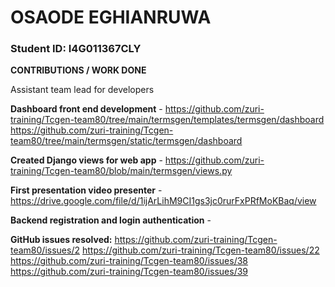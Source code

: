 # OSAODE EGHIANRUWA

### Student ID: I4G011367CLY

**CONTRIBUTIONS / WORK DONE**

Assistant team lead for developers

**Dashboard front end development** - 
https://github.com/zuri-training/Tcgen-team80/tree/main/termsgen/templates/termsgen/dashboard
https://github.com/zuri-training/Tcgen-team80/tree/main/termsgen/static/termsgen/dashboard

**Created Django views for web app** -
https://github.com/zuri-training/Tcgen-team80/blob/main/termsgen/views.py

**First presentation video presenter** - 
https://drive.google.com/file/d/1ijArLihM9CI1gs3jc0rurFxPRfMoKBaq/view

**Backend registration and login authentication** - 

**GitHub issues resolved:**
https://github.com/zuri-training/Tcgen-team80/issues/2
https://github.com/zuri-training/Tcgen-team80/issues/22
https://github.com/zuri-training/Tcgen-team80/issues/38
https://github.com/zuri-training/Tcgen-team80/issues/39

